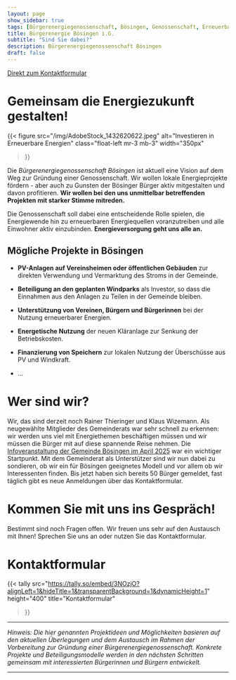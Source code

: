 ```yaml
---
layout: page
show_sidebar: true
tags: [Bürgerenergiegenossenschaft, Bösingen, Genossenschaft, Erneuerbare Energien, Klimaschutz]
title: Bürgerenergie Bösingen i.G.
subtitle: "Sind Sie dabei?"
description: Bürgerenergiegenossenschaft Bösingen
draft: false
---
```


[Direkt zum Kontaktformular](#kontaktformular)


# Gemeinsam die Energie&shy;zukunft gestalten!

{{< figure
  src="/img/AdobeStock_1432620622.jpeg"
  alt="Investieren in Erneuerbare Energien"
  class="float-left mr-3 mb-3"
  width="350px"
>}}

Die *Bürgerenergiegenossenschaft Bösingen* ist aktuell eine Vision auf dem Weg zur Gründung einer Genossenschaft. Wir wollen lokale Energieprojekte fördern - aber auch zu Gunsten der Bösinger Bürger aktiv mitgestalten und davon profitieren. **Wir wollen bei den uns unmittelbar betreffenden Projekten mit starker Stimme mitreden.**

Die Genossenschaft soll dabei eine entscheidende Rolle spielen, die Energiewende hin zu erneuerbaren Energiequellen voranzutreiben und alle Einwohner aktiv einzubinden. **Energieversorgung geht uns alle an.**

<div class="clearfix"></div>

## Mögliche Projekte in Bösingen

* **PV-Anlagen auf Vereinsheimen oder öffentlichen Gebäuden** zur direkten Verwendung und Vermarktung des Stroms in der Gemeinde.

* **Beteiligung an den geplanten Windparks** als Investor, so dass die Einnahmen aus den Anlagen zu Teilen in der Gemeinde bleiben.

* **Unterstützung von Vereinen, Bürgern und Bürgerinnen** bei der Nutzung erneuerbarer Energien.

* **Energetische Nutzung** der neuen Kläranlage zur Senkung der Betriebskosten.

* **Finanzierung von Speichern** zur lokalen Nutzung der Überschüsse aus PV und Windkraft.

* ...

# Wer sind wir?

Wir, das sind derzeit noch Rainer Thieringer und Klaus Wizemann. Als neugewählte Mitglieder des Gemeinderats war sehr schnell zu erkennen: wir werden uns viel mit Energiethemen beschäftigen müssen und wir müssen die Bürger mit auf diese spannende Reise nehmen. Die [Infoveranstaltung der Gemeinde Bösingen im April 2025](/neuigkeiten/20250429_buergerinfo) war ein wichtiger Startpunkt. Mit dem Gemeinderat als Unterstützer sind wir nun dabei zu sondieren, ob wir ein für Bösingen geeignetes Modell und vor allem ob wir Interessenten finden. Bis jetzt haben sich bereits 50 Bürger gemeldet, fast täglich gibt es neue Anmeldungen über das Kontaktformular.

# Kommen Sie mit uns ins Gespräch!

Bestimmt sind noch Fragen offen. Wir freuen uns sehr auf den Austausch mit Ihnen! Sprechen Sie uns an oder nutzen Sie das Kontaktformular.


# Kontaktformular

{{< tally
    src="https://tally.so/embed/3NOzjO?alignLeft=1&hideTitle=1&transparentBackground=1&dynamicHeight=1"
    height="400"
    title="Kontaktformular"
>}}

---

*Hinweis: Die hier genannten Projektideen und Möglichkeiten basieren auf den aktuellen Überlegungen und dem Austausch im Rahmen der Vorbereitung zur Gründung einer Bürgerenergiegenossenschaft. Konkrete Projekte und Beteiligungsmodelle werden in den nächsten Schritten gemeinsam mit interessierten Bürgerinnen und Bürgern entwickelt.*

---
